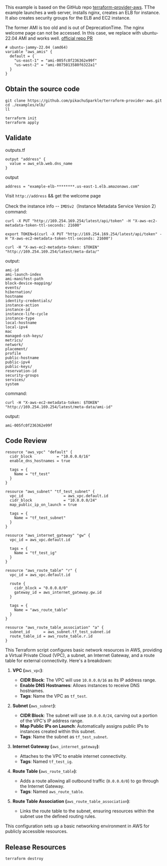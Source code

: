 This example is based on the GitHub repo [terraform-provider-aws](https://github.com/hashicorp/terraform-provider-aws/blob/main/examples/elb). TThe example launches a web server, installs nginx, creates an ELB for instance. It also creates security groups for the ELB and EC2 instance.

The former AMI is too old and  is out of DeprecationTime. The nginx welcome page can not be accessed. In this case, we replace with ubuntu-22.04 AMI and works well. [official repo PR](https://github.com/hashicorp/terraform-provider-aws/pull/42153)

```
# ubuntu-jammy-22.04 (amd64)
variable "aws_amis" {
  default = {
    "us-east-1" = "ami-005fc0f236362e99f"
    "us-west-2" = "ami-0075013580f6322a1"
  }
}
```
## Obtain the source code

```
git clone https://github.com/pikachuSparkle/terraform-provider-aws.git
cd ./examples/elb/
ll
```

```
terraform init
terraform apply
```

## Validate

outputs.tf
```
output "address" {
  value = aws_elb.web.dns_name
}
```
output
```
address = "example-elb-********.us-east-1.elb.amazonaws.com"
```
Visit `http://address` && get the welcome page


Check the instance info -- `IMDSv2`（Instance Metadata Service Version 2）
command:
```
curl -X PUT "http://169.254.169.254/latest/api/token" -H "X-aws-ec2-metadata-token-ttl-seconds: 21600"
```

```
export TOKEN=$(curl -X PUT "http://169.254.169.254/latest/api/token" -H "X-aws-ec2-metadata-token-ttl-seconds: 21600")
```

```
curl -H "X-aws-ec2-metadata-token: $TOKEN" "http://169.254.169.254/latest/meta-data/"
```

output:
```
ami-id
ami-launch-index
ami-manifest-path
block-device-mapping/
events/
hibernation/
hostname
identity-credentials/
instance-action
instance-id
instance-life-cycle
instance-type
local-hostname
local-ipv4
mac
managed-ssh-keys/
metrics/
network/
placement/
profile
public-hostname
public-ipv4
public-keys/
reservation-id
security-groups
services/
system
```

command:
```
curl -H "X-aws-ec2-metadata-token: $TOKEN" "http://169.254.169.254/latest/meta-data/ami-id"
```

output:
```
ami-005fc0f236362e99f
```

## Code Review

```
resource "aws_vpc" "default" {
  cidr_block           = "10.0.0.0/16"
  enable_dns_hostnames = true

  tags = {
    Name = "tf_test"
  }
}

resource "aws_subnet" "tf_test_subnet" {
  vpc_id                  = aws_vpc.default.id
  cidr_block              = "10.0.0.0/24"
  map_public_ip_on_launch = true

  tags = {
    Name = "tf_test_subnet"
  }
}

resource "aws_internet_gateway" "gw" {
  vpc_id = aws_vpc.default.id

  tags = {
    Name = "tf_test_ig"
  }
}

resource "aws_route_table" "r" {
  vpc_id = aws_vpc.default.id

  route {
    cidr_block = "0.0.0.0/0"
    gateway_id = aws_internet_gateway.gw.id
  }

  tags = {
    Name = "aws_route_table"
  }
}

resource "aws_route_table_association" "a" {
  subnet_id      = aws_subnet.tf_test_subnet.id
  route_table_id = aws_route_table.r.id
}
```

This Terraform script configures basic network resources in AWS, providing a Virtual Private Cloud (VPC), a subnet, an Internet Gateway, and a route table for external connectivity. Here's a breakdown:

1. **VPC (**`aws_vpc`**)**:
    - **CIDR Block**: The VPC will use `10.0.0.0/16` as its IP address range.
    - **Enable DNS Hostnames**: Allows instances to receive DNS hostnames.
    - **Tags**: Name the VPC as `tf_test`.
        
2. **Subnet (**`aws_subnet`**)**:
    - **CIDR Block**: The subnet will use `10.0.0.0/24`, carving out a portion of the VPC's IP address range.
    - **Map Public IPs on Launch**: Automatically assigns public IPs to instances created within this subnet.
    - **Tags**: Name the subnet as `tf_test_subnet`.
        
3. **Internet Gateway (**`aws_internet_gateway`**)**:
    - Attaches to the VPC to enable internet connectivity.
    - **Tags**: Named `tf_test_ig`.

4. **Route Table (**`aws_route_table`**)**:    
    - Adds a route allowing all outbound traffic (`0.0.0.0/0`) to go through the Internet Gateway.
    - **Tags**: Named `aws_route_table`.
        
5. **Route Table Association (**`aws_route_table_association`**)**:
    - Links the route table to the subnet, ensuring resources within the subnet use the defined routing rules.

This configuration sets up a basic networking environment in AWS for publicly accessible resources. 

## Release Resources
```
terraform destroy
```